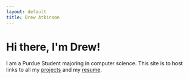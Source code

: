 ```yaml
---
layout: default
title: Drew Atkinson
---
```


# Hi there, I\'m Drew!
I am a Purdue Student majoring in computer science. This site is to host links to all my [projects](/projects) and my [resume](/resumes/fall15internship.pdf).
